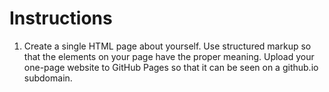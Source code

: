 # Instructions

1.  Create a single HTML page about yourself.  Use structured markup so that
    the elements on your page have the proper meaning.  Upload your one-page
    website to GitHub Pages so that it can be seen on a github.io subdomain.
